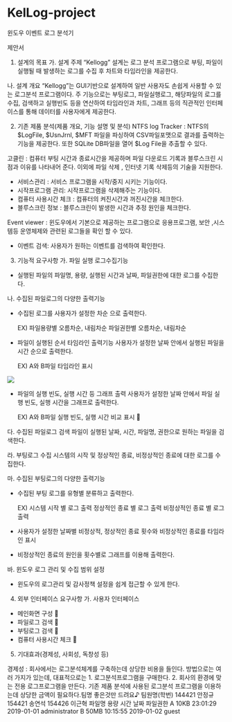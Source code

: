 # KelLog-project
윈도우 이벤트 로그 분석기

제안서

1. 설계의 목표 
가. 설계 주제
“Kellogg” 설계는 로그 분석 프로그램으로 부팅, 파일이 실행될 때 발생하는 로그를 수집 후 차트와  타임라인을 제공한다.

나. 설계 개요
“Kellogg”는 GUI기반으로 설계하여 일반 사용자도 손쉽게 사용할 수 있는 로그분석 프로그램이다.
 주 기능으로는 부팅로그, 파일실행로그, 해당파일의 로그를 수집, 검색하고 실행빈도 등을 연산하여 타임라인과 차트, 그래프 등의 직관적인 인터페이스를 통해 데이터를 사용자에게 제공한다.

2. 기존 제품 분석(제품 개요, 기능 설명 및 분석)
NTFS log Tracker : NTFS의 $LogFile, $UsnJrnl, $MFT 파일을 파싱하여 CSV파일포맷으로 결과를 출력하는 기능을 제공한다. 또한 SQLite DB파일을 열어 $Log File을 추출할 수 있다.

고클린 : 컴퓨터 부팅 시간과 종료시간을 제공하며 파일 다운로드 기록과 블루스크린 시점과 이유를 나타내어 준다. 이외에 파일 삭제 , 인터넷 기록 삭제등의 기술을 지원한다.
- 서비스관리 : 서비스 프로그램을 시작/중지 시키는 기능이다.
-  시작프로그램 관리: 시작프로그램을 삭제해주는 기능이다.
-  컴퓨터 사용시간 체크 : 컴퓨터의 켜진시간과 꺼진시간을 체크한다.
-  블루스크린 정보 : 블루스크린이 발생한 시간과 추정 원인을 체크한다.

Event viewer : 윈도우에서 기본으로 제공하는 프로그램으로 응용프로그램, 보안 ,시스템등 운영체제와 관련된 로그들을 확인 할 수 있다.
- 이벤트 검색: 사용자가 원하는 이벤트를 검색하여 확인한다.

3. 기능적 요구사항
가. 파일 실행 로그수집기능
  - 실행된 파일의 파일명, 용량, 실행된 시간과 날짜, 파일권한에 대한 로그를 수집한다.

나. 수집된 파일로그의 다양한 출력기능
  - 수집된 로그를 사용자가 설정한 차순 으로 출력한다.

	EX) 파일용량별 오름차순, 내림차순
    	    파일권한별 오름차순, 내림차순

  - 파일이 실행된 순서 타임라인 출력기능
사용자가 설정한 날짜 안에서 실행된 파일을 시간 순으로 출력한다.

	EX) A와 B파일 타임라인 표시
<img src="https://github.com/YeonSeok-Song/KelLog-project/blob/main/image/%ED%91%9C.PNG">

  - 파일의 실행 빈도, 실행 시간 등 그래프 출력
사용자가 설정한 날짜 안에서 파일 실행 빈도, 실행 시간을 그래프로 출력한다.

	EX) A와 B파일 실행 빈도, 실행 시간 비교 표시
	



 


다. 수집된 파일로그 검색
  파일이 실행된 날짜, 시간, 파일명, 권한으로 원하는 파일을 검색한다.

라. 부팅로그 수집
  시스템의 시작 및 정상적인 종료, 비정상적인 종료에 대한 로그를 수집한다.

마. 수집된 부팅로그의 다양한 출력기능
  - 수집된 부팅 로그를 유형별 분류하고 출력한다.
	
	EX) 시스템 시작 별 로그 출력
	    정상적인 종료 별 로그 출력
	    비정상적인 종료 별 로그 출력

  - 사용자가 설정한 날짜별 비정상적, 정상적인 종료 횟수와 비정상적인 종료를 타임라인 표시

  - 비정상적인 종료의 원인을 횟수별로 그래프를 이용해 출력한다.

바. 윈도우 로그 관리 및 수집 범위 설정
 - 윈도우의 로그관리 및 감사정책 설정을 쉽게 접근할 수 있게 한다.

4. 외부 인터페이스 요구사항
가. 사용자 인터페이스
 - 메인화면 구성

- 파일로그 검색

- 부팅로그 검색

- 컴퓨터 사용시간 체크




5. 기대효과(경제성, 사회성, 독창성 등)

경제성 : 회사에서는 로그분석체계를 구축하는데 상당한 비용을 들인다.
		방법으로는 여러 가지가 있는데, 대표적으로는
		 1. 로그분석프로그램을 구매한다.
		 2. 회사의 환경에 맞는 전용 로그프로그램을 만든다.
		기존 제품 분석에 사용된 로그분석 프로그램을 이용하는데 상당한 		금액이 필요하다.팀명	좋은것만 드려요♪
팀원명(학번)	144421 안정규 154421 송연석 154426 이근혁
파일명	용량	시간	날짜	파일권한
A	10KB	23:01:29	2019-01-01	administrator
B	50MB	10:15:55	2019-01-02	guest
